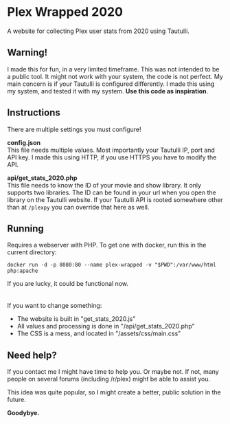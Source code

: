 # Plex Wrapped 2020
A website for collecting Plex user stats from 2020 using Tautulli.

## Warning!
I made this for fun, in a very limited timeframe. This was not intended to be a public tool. It might not work with your system, the code is not perfect. My main concern is if your Tautulli is configured differently. I made this using my system, and tested it with my system. <b>Use this code as inspiration</b>.

## Instructions
There are multiple settings you must configure!

<b>config.json</b><br>
This file needs multiple values. Most importantly your Tautulli IP, port and API key. I made this using HTTP, if you use HTTPS you have to modify the API.

<b>api/get_stats_2020.php</b><br>
This file needs to know the ID of your movie and show library. It only supports two libraries. The ID can be found in your url when you open the library on the Tautulli website. If your Tautulli API is rooted somewhere other than at `/plexpy` you can override that here as well.

## Running

Requires a webserver with PHP. To get one with docker, run this in the current
directory:

```
docker run -d -p 8080:80 --name plex-wrapped -v "$PWD":/var/www/html php:apache
```

If you are lucky, it could be functional now.
<br><br><br>
If you want to change something:
* The website is built in "get_stats_2020.js"
* All values and processing is done in "/api/get_stats_2020.php"
* The CSS is a mess, and located in "/assets/css/main.css"


## Need help?
If you contact me I might have time to help you. Or maybe not. If not, many people on several forums (including /r/plex) might be able to assist you.

This idea was quite popular, so I might create a better, public solution in the future.

<b>Goodybye.</b>
